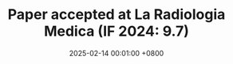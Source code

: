 ---
title: "Paper accepted at La Radiologia Medica (IF 2024: 9.7)"
date: 2025-02-14 00:01:00 +0800
---